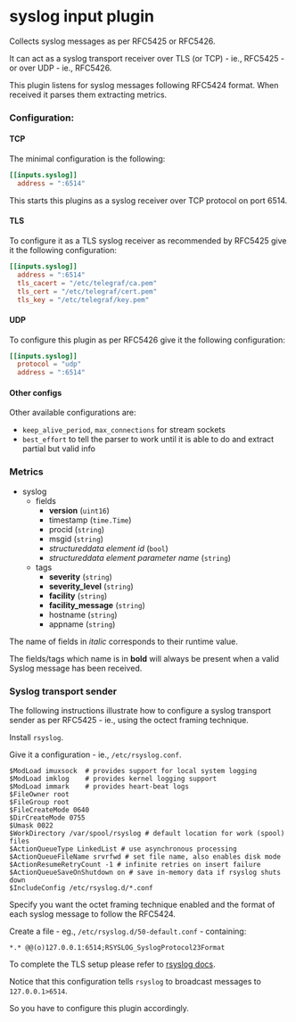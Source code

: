 # syslog input plugin

Collects syslog messages as per RFC5425 or RFC5426.

It can act as a syslog transport receiver over TLS (or TCP) - ie., RFC5425 - or over UDP - ie., RFC5426.

This plugin listens for syslog messages following RFC5424 format. When received it parses them extracting metrics.

### Configuration:

#### TCP

The minimal configuration is the following:

```toml
[[inputs.syslog]]
  address = ":6514"
```

This starts this plugins as a syslog receiver over TCP protocol on port 6514.

#### TLS

To configure it as a TLS syslog receiver as recommended by RFC5425 give it the following configuration:

```toml
[[inputs.syslog]]
  address = ":6514"
  tls_cacert = "/etc/telegraf/ca.pem"
  tls_cert = "/etc/telegraf/cert.pem"
  tls_key = "/etc/telegraf/key.pem"
```

#### UDP

To configure this plugin as per RFC5426 give it the following configuration:

```toml
[[inputs.syslog]]
  protocol = "udp"
  address = ":6514"
```

#### Other configs

Other available configurations are:

- `keep_alive_period`, `max_connections` for stream sockets
- `best_effort` to tell the parser to work until it is able to do and extract partial but valid info

### Metrics

- syslog
  - fields
    - **version** (`uint16`)
    - timestamp (`time.Time`)
    - procid (`string`)
    - msgid (`string`)
    - _structureddata element id_ (`bool`)
    - _structureddata element parameter name_ (`string`)
  - tags
    - **severity** (`string`)
    - **severity_level** (`string`)
    - **facility** (`string`)
    - **facility_message** (`string`)
    - hostname (`string`)
    - appname (`string`)

The name of fields in _italic_ corresponds to their runtime value.

The fields/tags which name is in **bold** will always be present when a valid Syslog message has been received.

### Syslog transport sender

The following instructions illustrate how to configure a syslog transport sender as per RFC5425 - ie., using the octect framing technique.

Install `rsyslog`.

Give it a configuration - ie., `/etc/rsyslog.conf`.

```
$ModLoad imuxsock  # provides support for local system logging
$ModLoad imklog    # provides kernel logging support
$ModLoad immark    # provides heart-beat logs
$FileOwner root
$FileGroup root
$FileCreateMode 0640
$DirCreateMode 0755
$Umask 0022
$WorkDirectory /var/spool/rsyslog # default location for work (spool) files
$ActionQueueType LinkedList # use asynchronous processing
$ActionQueueFileName srvrfwd # set file name, also enables disk mode
$ActionResumeRetryCount -1 # infinite retries on insert failure
$ActionQueueSaveOnShutdown on # save in-memory data if rsyslog shuts down
$IncludeConfig /etc/rsyslog.d/*.conf
```

Specify you want the octet framing technique enabled and the format of each syslog message to follow the RFC5424.

Create a file - eg., `/etc/rsyslog.d/50-default.conf` - containing:

```
*.* @@(o)127.0.0.1:6514;RSYSLOG_SyslogProtocol23Format
```

To complete the TLS setup please refer to [rsyslog docs](https://www.rsyslog.com/doc/v8-stable/tutorials/tls.html).

Notice that this configuration tells `rsyslog` to broadcast messages to `127.0.0.1>6514`.

So you have to configure this plugin accordingly.